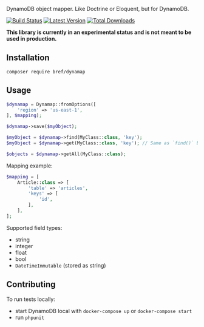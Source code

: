 DynamoDB object mapper. Like Doctrine or Eloquent, but for DynamoDB.

[![Build Status](https://img.shields.io/travis/com/brefphp/dynamap/master.svg?style=flat-square)](https://travis-ci.com/brefphp/dynamap)
[![Latest Version](https://img.shields.io/github/release/brefphp/dynamap.svg?style=flat-square)](https://packagist.org/packages/bref/dynamap)
[![Total Downloads](https://img.shields.io/packagist/dt/bref/dynamap.svg?style=flat-square)](https://packagist.org/packages/bref/dynamap)

**This library is currently in an experimental status and is not meant to be used in production.**

## Installation

```
composer require bref/dynamap
```

## Usage

```php
$dynamap = Dynamap::fromOptions([
    'region' => 'us-east-1',
], $mapping);

$dynamap->save($myObject);

$myObject = $dynamap->find(MyClass::class, 'key');
$myObject = $dynamap->get(MyClass::class, 'key'); // Same as `find()` but throws an exception if not found

$objects = $dynamap->getAll(MyClass::class);
```

Mapping example:

```php
$mapping = [
    Article::class => [
        'table' => 'articles',
        'keys' => [
            'id',
        ],
    ],
];
```

Supported field types:

- string
- integer
- float
- bool
- `DateTimeImmutable` (stored as string)

## Contributing

To run tests locally:

- start DynamoDB local with `docker-compose up` or `docker-compose start`
- run `phpunit`

